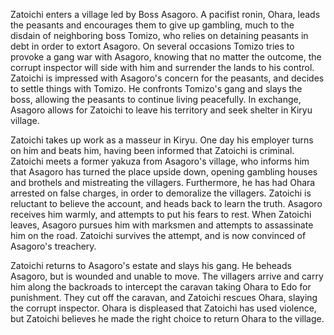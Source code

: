 <!-- Zatoichi the Outlaw (1967) -->

Zatoichi enters a village led by Boss Asagoro. A pacifist ronin, Ohara, leads the peasants and encourages them to give up gambling, much to the disdain of neighboring boss Tomizo, who relies on detaining peasants in debt in order to extort Asagoro. On several occasions Tomizo tries to provoke a gang war with Asagoro, knowing that no matter the outcome, the corrupt inspector will side with him and surrender the lands to his control. Zatoichi is impressed with Asagoro's concern for the peasants, and decides to settle things with Tomizo. He confronts Tomizo's gang and slays the boss, allowing the peasants to continue living peacefully. In exchange, Asagoro allows for Zatoichi to leave his territory and seek shelter in Kiryu village.

Zatoichi takes up work as a masseur in Kiryu. One day his employer turns on him and beats him, having been informed that Zatoichi is criminal. Zatoichi meets a former yakuza from Asagoro's village, who informs him that Asagoro has turned the place upside down, opening gambling houses and brothels and mistreating the villagers. Furthermore, he has had Ohara arrested on false charges, in order to demoralize the villagers. Zatoichi is reluctant to believe the account, and heads back to learn the truth. Asagoro receives him warmly, and attempts to put his fears to rest. When Zatoichi leaves, Asagoro pursues him with marksmen and attempts to assassinate him on the road. Zatoichi survives the attempt, and is now convinced of Asagoro's treachery.

Zatoichi returns to Asagoro's estate and slays his gang. He beheads Asagoro, but is wounded and unable to move. The villagers arrive and carry him along the backroads to intercept the caravan taking Ohara to Edo for punishment. They cut off the caravan, and Zatoichi rescues Ohara, slaying the corrupt inspector. Ohara is displeased that Zatoichi has used violence, but Zatoichi believes he made the right choice to return Ohara to the village.